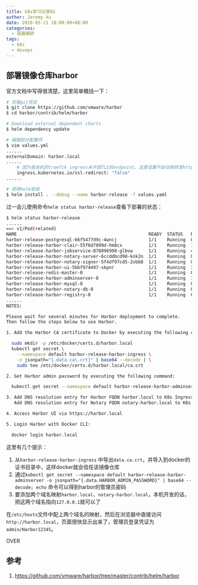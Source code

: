 ```yaml
---
title: k8s学习记录02
author: Jeremy Xu
date: 2018-05-21 18:00:00+08:00
categories:
  - 容器编排
tags:
  - k8s
  - devops
---
```


## 部署镜像仓库harbor

官方文档中写得很清楚，这里简单概括一下：

```bash
# 克隆git项目
$ git clone https://github.com/vmware/harbor
$ cd harbor/contrib/helm/harbor

# Download external dependent charts
$ helm dependency update

# 编辑部分配置项
$ vim values.yml
......
externalDomain: harbor.local
......
    # 因为我本机的traefik ingress未开启TLS的endpoint，这里设置不自动跳转至https
    ingress.kubernetes.io/ssl-redirect: "false"
......

# 使用helm安装
$ helm install . --debug --name harbor-release -f values.yaml
```

过一会儿使用命令`helm status harbor-release`查看下部署的状态：

```bash
$ helm status harbor-release
......
==> v1/Pod(related)
NAME                                                  READY  STATUS   RESTARTS  AGE
harbor-release-postgresql-66f5477d9c-4wncj            1/1    Running  0         8m
harbor-release-harbor-clair-55f6d7899d-hm8cx          1/1    Running  1         8m
harbor-release-harbor-jobservice-878896998-glbvw      1/1    Running  4         8m
harbor-release-harbor-notary-server-6ccddbcd98-knk2n  1/1    Running  0         8m
harbor-release-harbor-notary-signer-5f4df97cd5-2vbb8  1/1    Running  0         8m
harbor-release-harbor-ui-5bbf974497-skpnr             1/1    Running  3         8m
harbor-release-redis-master-0                         1/1    Running  0         8m
harbor-release-harbor-adminserver-0                   1/1    Running  1         8m
harbor-release-harbor-mysql-0                         1/1    Running  0         8m
harbor-release-harbor-notary-db-0                     1/1    Running  0         8m
harbor-release-harbor-registry-0                      1/1    Running  0         8m
......
NOTES:

Please wait for several minutes for Harbor deployment to complete.
Then follow the steps below to use Harbor.

1. Add the Harbor CA certificate to Docker by executing the following command:

  sudo mkdir -p /etc/docker/certs.d/harbor.local
  kubectl get secret \
    --namespace default harbor-release-harbor-ingress \
    -o jsonpath="{.data.ca\.crt}" | base64 --decode | \
    sudo tee /etc/docker/certs.d/harbor.local/ca.crt

2. Get Harbor admin password by executing the following command:

  kubectl get secret --namespace default harbor-release-harbor-adminserver -o jsonpath="{.data.HARBOR_ADMIN_PASSWORD}" | base64 --decode; echo

3. Add DNS resolution entry for Harbor FQDN harbor.local to K8s Ingress Controller IP on DNS Server or in file /etc/hosts.
   Add DNS resolution entry for Notary FQDN notary-harbor.local to K8s Ingress Controller IP on DNS Server or in file /etc/hosts.

4. Access Harbor UI via https://harbor.local

5. Login Harbor with Docker CLI:

  docker login harbor.local
```

这里有几个提示：

1. 从`harbor-release-harbor-ingress` 中导出`data.ca.crt`，并导入到docker的证书目录中，这样docker就会信任该镜像仓库
2. 通过`kubectl get secret --namespace default harbor-release-harbor-adminserver -o jsonpath="{.data.HARBOR_ADMIN_PASSWORD}" | base64 --decode; echo` 命令可以得到harbor的管理员密码
3. 要添加两个域名映射`harbor.local`、`notary-harbor.local`，本机开发的话，把这两个域名指向`127.0.0.1`就可以了

在`/etc/hosts`文件中配上两个域名的映射，然后在浏览器中直接访问`http://harbor.local`，页面很快显示出来了，管理员登录凭证为`admin/Harbor12345`。

OVER

## 参考

1. https://github.com/vmware/harbor/tree/master/contrib/helm/harbor